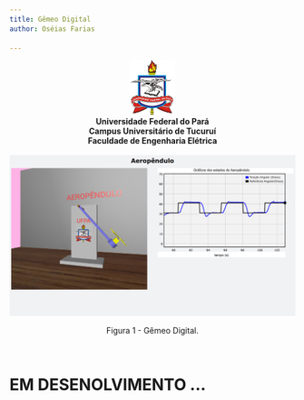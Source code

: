 ```yaml
---
title: Gêmeo Digital
author: Oséias Farias

---
```


<style>
        .tab {
            display: inline-block;
            margin-left: 40px;
        }
        .tab1 {
            display: inline-block;
            margin-left: 80px;
        }
</style>


<center>
<div class="figure" >
  <img src="https://github.com/Oseiasdfarias/LabVirtual/blob/pipy_v1/utils/image.png?raw=true"
       width="80">  
</div>
</center>

<center>
<b>Universidade Federal do Pará</b>
</center>
<center>
<b>Campus Universitário de Tucuruí</b>
</center>
<center>
<b>Faculdade de Engenharia Elétrica</b>
</center>

<br>


<center>
<div class="figure" >
  <img src="https://github.com/Oseiasdfarias/Projeto_Tcc_Oseias_Oficial/blob/main/utils/gemeo_digital.png?raw=true"
       width="900">  
  <p>Figura 1 - Gêmeo Digital.</p>
</div>
</center>

<br/>

# EM DESENOLVIMENTO ...

<br/>